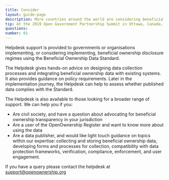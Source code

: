 ```yaml
---
title: Consider
layout: guide-page
description: More countries around the world are considering beneficial ownership transparency. This section covers what beneficial ownership transparency is, why it matters, and outlines recent international and national developments towards beneficial ownership transparency.
tip: At the 2019 Open Government Partnership Summit in Ottawa, Canada, a new transnational Leadership Group commenced. This coalition of governments will drive global policy shift and set ambitious international best practice on beneficial ownership transparency.
questions:
number: 01
---
```


Helpdesk support is provided to governments or organisations implementing, or considering implementing, beneficial ownership disclosure regimes using the Beneficial Ownership Data Standard.

The Helpdesk gives hands-on advice on designing data collection processes and integrating beneficial ownership data with existing systems. It also provides guidance on policy requirements. Later in the implementation journey, the Helpdesk can help to assess whether published data complies with the Standard.

The Helpdesk is also available to those looking for a broader range of support. We can help you if you:

* Are civil society, and have a question about advocating for beneficial ownership transparency in your jurisdiction
* Are a user of the OpenOwnership Register and want to know more about using the data
* Are a data publisher, and would like light touch guidance on topics within our expertise: collecting and storing beneficial ownership data, developing forms and processes for collection, compatibility with data protection frameworks, verification, compliance, enforcement, and user engagement.

If you have a query please contact the helpdesk at [support@openownership.org](support@openownership.org)